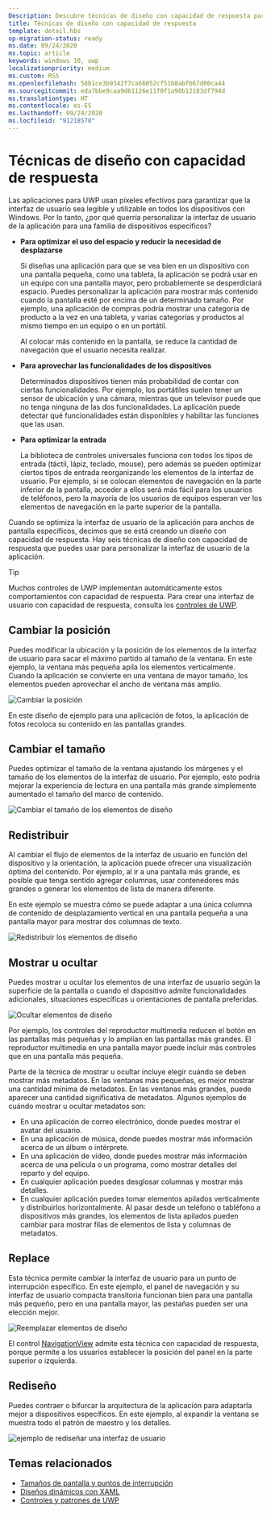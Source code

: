 ```yaml
---
Description: Descubre técnicas de diseño con capacidad de respuesta para adaptar tu aplicación a dispositivos específicos.
title: Técnicas de diseño con capacidad de respuesta
template: detail.hbs
op-migration-status: ready
ms.date: 09/24/2020
ms.topic: article
keywords: windows 10, uwp
localizationpriority: medium
ms.custom: RS5
ms.openlocfilehash: 58b1ce3b9342f7ca66052cf51b8abfb67d00ca44
ms.sourcegitcommit: eda7bbe9caa9d61126e11f0f1a98b12183df794d
ms.translationtype: HT
ms.contentlocale: es-ES
ms.lasthandoff: 09/24/2020
ms.locfileid: "91218578"
---
```

# <a name="responsive-design-techniques"></a>Técnicas de diseño con capacidad de respuesta

Las aplicaciones para UWP usan píxeles efectivos para garantizar que la interfaz de usuario sea legible y utilizable en todos los dispositivos con Windows. Por lo tanto, ¿por qué querría personalizar la interfaz de usuario de la aplicación para una familia de dispositivos específicos?

- **Para optimizar el uso del espacio y reducir la necesidad de desplazarse**

    Si diseñas una aplicación para que se vea bien en un dispositivo con una pantalla pequeña, como una tableta, la aplicación se podrá usar en un equipo con una pantalla mayor, pero probablemente se desperdiciará espacio. Puedes personalizar la aplicación para mostrar más contenido cuando la pantalla esté por encima de un determinado tamaño. Por ejemplo, una aplicación de compras podría mostrar una categoría de producto a la vez en una tableta, y varias categorías y productos al mismo tiempo en un equipo o en un portátil.

    Al colocar más contenido en la pantalla, se reduce la cantidad de navegación que el usuario necesita realizar.

- **Para aprovechar las funcionalidades de los dispositivos**

    Determinados dispositivos tienen más probabilidad de contar con ciertas funcionalidades. Por ejemplo, los portátiles suelen tener un sensor de ubicación y una cámara, mientras que un televisor puede que no tenga ninguna de las dos funcionalidades. La aplicación puede detectar qué funcionalidades están disponibles y habilitar las funciones que las usan.

- **Para optimizar la entrada**

    La biblioteca de controles universales funciona con todos los tipos de entrada (táctil, lápiz, teclado, mouse), pero además se pueden optimizar ciertos tipos de entrada reorganizando los elementos de la interfaz de usuario. Por ejemplo, si se colocan elementos de navegación en la parte inferior de la pantalla, acceder a ellos será más fácil para los usuarios de teléfonos, pero la mayoría de los usuarios de equipos esperan ver los elementos de navegación en la parte superior de la pantalla.

Cuando se optimiza la interfaz de usuario de la aplicación para anchos de pantalla específicos, decimos que se está creando un diseño con capacidad de respuesta. Hay seis técnicas de diseño con capacidad de respuesta que puedes usar para personalizar la interfaz de usuario de la aplicación.

>[!TIP]
> Muchos controles de UWP implementan automáticamente estos comportamientos con capacidad de respuesta. Para crear una interfaz de usuario con capacidad de respuesta, consulta los [controles de UWP](../controls-and-patterns/index.md).

## <a name="reposition"></a>Cambiar la posición

Puedes modificar la ubicación y la posición de los elementos de la interfaz de usuario para sacar el máximo partido al tamaño de la ventana. En este ejemplo, la ventana más pequeña apila los elementos verticalmente. Cuando la aplicación se convierte en una ventana de mayor tamaño, los elementos pueden aprovechar el ancho de ventana más amplio.

![Cambiar la posición](images/rsp-design/rspd-reposition2.gif)

En este diseño de ejemplo para una aplicación de fotos, la aplicación de fotos recoloca su contenido en las pantallas grandes.

## <a name="resize"></a>Cambiar el tamaño

Puedes optimizar el tamaño de la ventana ajustando los márgenes y el tamaño de los elementos de la interfaz de usuario. Por ejemplo, esto podría mejorar la experiencia de lectura en una pantalla más grande simplemente aumentado el tamaño del marco de contenido.

![Cambiar el tamaño de los elementos de diseño](images/rsp-design/rspd-resize2.gif)

## <a name="reflow"></a>Redistribuir

Al cambiar el flujo de elementos de la interfaz de usuario en función del dispositivo y la orientación, la aplicación puede ofrecer una visualización óptima del contenido. Por ejemplo, al ir a una pantalla más grande, es posible que tenga sentido agregar columnas, usar contenedores más grandes o generar los elementos de lista de manera diferente.

En este ejemplo se muestra cómo se puede adaptar a una única columna de contenido de desplazamiento vertical en una pantalla pequeña a una pantalla mayor para mostrar dos columnas de texto.

![Redistribuir los elementos de diseño](images/rsp-design/rspd_reflow.gif)

## <a name="showhide"></a>Mostrar u ocultar

Puedes mostrar u ocultar los elementos de una interfaz de usuario según la superficie de la pantalla o cuando el dispositivo admite funcionalidades adicionales, situaciones específicas u orientaciones de pantalla preferidas.

![Ocultar elementos de diseño](images/rsp-design/rspd-revealhide.gif)

Por ejemplo, los controles del reproductor multimedia reducen el botón en las pantallas más pequeñas y lo amplían en las pantallas más grandes. El reproductor multimedia en una pantalla mayor puede incluir más controles que en una pantalla más pequeña.

Parte de la técnica de mostrar u ocultar incluye elegir cuándo se deben mostrar más metadatos. En las ventanas más pequeñas, es mejor mostrar una cantidad mínima de metadatos. En las ventanas más grandes, puede aparecer una cantidad significativa de metadatos. Algunos ejemplos de cuándo mostrar u ocultar metadatos son:

- En una aplicación de correo electrónico, donde puedes mostrar el avatar del usuario.
- En una aplicación de música, donde puedes mostrar más información acerca de un álbum o intérprete.
- En una aplicación de vídeo, donde puedes mostrar más información acerca de una película o un programa, como mostrar detalles del reparto y del equipo.
- En cualquier aplicación puedes desglosar columnas y mostrar más detalles.
- En cualquier aplicación puedes tomar elementos apilados verticalmente y distribuirlos horizontalmente. Al pasar desde un teléfono o tabléfono a dispositivos más grandes, los elementos de lista apilados pueden cambiar para mostrar filas de elementos de lista y columnas de metadatos.

## <a name="replace"></a>Replace

Esta técnica permite cambiar la interfaz de usuario para un punto de interrupción específico. En este ejemplo, el panel de navegación y su interfaz de usuario compacta transitoria funcionan bien para una pantalla más pequeño, pero en una pantalla mayor, las pestañas pueden ser una elección mejor.

![Reemplazar elementos de diseño](images/rsp-design/rspd-replace.gif)

El control [NavigationView](../controls-and-patterns/navigationview.md) admite esta técnica con capacidad de respuesta, porque permite a los usuarios establecer la posición del panel en la parte superior o izquierda.

## <a name="re-architect"></a>Rediseño

Puedes contraer o bifurcar la arquitectura de la aplicación para adaptarla mejor a dispositivos específicos. En este ejemplo, al expandir la ventana se muestra todo el patrón de maestro y los detalles.

![ejemplo de rediseñar una interfaz de usuario](images/rsp-design/rspd-rearchitect.gif)

## <a name="related-topics"></a>Temas relacionados

- [Tamaños de pantalla y puntos de interrupción](screen-sizes-and-breakpoints-for-responsive-design.md)
- [Diseños dinámicos con XAML](layouts-with-xaml.md)
- [Controles y patrones de UWP](../controls-and-patterns/index.md)
